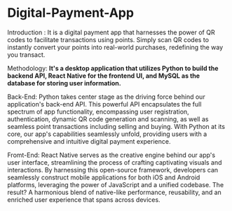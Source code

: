 # Digital-Payment-App
Introduction : 
It is a digital payment app that harnesses the power of QR codes to facilitate transactions using points. Simply scan QR codes to instantly convert your points into real-world purchases, redefining the way you transact.

Methodology: 
**It's a desktop application that utilizes Python to build the backend API, React Native for the frontend UI, and MySQL as the database for storing user information.**

Back-End: 
Python takes center stage as the driving force behind our application's back-end API. This powerful API encapsulates the full spectrum of app functionality, encompassing user registration, authentication, dynamic QR code generation and scanning, as well as seamless point transactions including selling and buying. With Python at its core, our app's capabilities seamlessly unfold, providing users with a comprehensive and intuitive digital payment experience.

Fromt-End: 
React Native serves as the creative engine behind our app's user interface, streamlining the process of crafting captivating visuals and interactions. By harnessing this open-source framework, developers can seamlessly construct mobile applications for both iOS and Android platforms, leveraging the power of JavaScript and a unified codebase. The result? A harmonious blend of native-like performance, reusability, and an enriched user experience that spans across devices.
